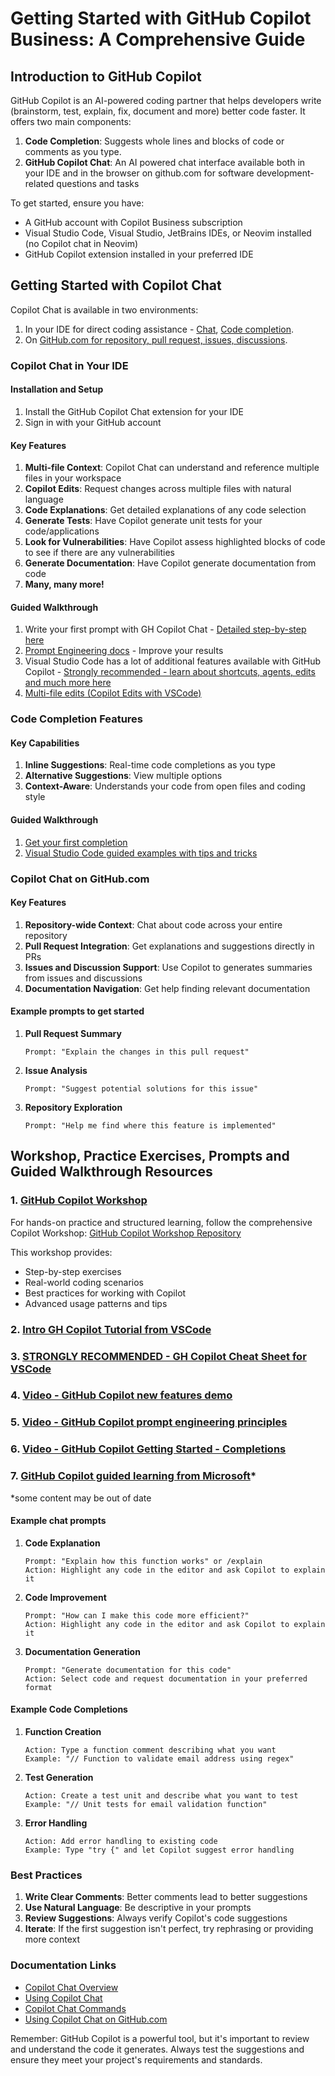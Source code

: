 # Getting Started with GitHub Copilot Business: A Comprehensive Guide

## Introduction to GitHub Copilot
GitHub Copilot is an AI-powered coding partner that helps developers write (brainstorm, test, explain, fix, document and more) better code faster. It offers two main components:

1. **Code Completion**: Suggests whole lines and blocks of code or comments as you type. 
2. **GitHub Copilot Chat**: An AI powered chat interface available both in your IDE and in the browser on github.com for software development-related questions and tasks

To get started, ensure you have:
- A GitHub account with Copilot Business subscription
- Visual Studio Code, Visual Studio, JetBrains IDEs, or Neovim installed (no Copilot chat in Neovim)
- GitHub Copilot extension installed in your preferred IDE

## Getting Started with Copilot Chat

Copilot Chat is available in two environments:
1. In your IDE for direct coding assistance - [Chat](https://docs.github.com/en/enterprise-cloud@latest/copilot/using-github-copilot/asking-github-copilot-questions-in-your-ide), [Code completion](https://docs.github.com/en/enterprise-cloud@latest/copilot/using-github-copilot/getting-code-suggestions-in-your-ide-with-github-copilot).
2. On [GitHub.com for repository, pull request, issues, discussions](https://docs.github.com/en/enterprise-cloud@latest/copilot/using-github-copilot/asking-github-copilot-questions-in-github).

### Copilot Chat in Your IDE

#### Installation and Setup
1. Install the GitHub Copilot Chat extension for your IDE
2. Sign in with your GitHub account

#### Key Features
1. **Multi-file Context**: Copilot Chat can understand and reference multiple files in your workspace
2. **Copilot Edits**: Request changes across multiple files with natural language
3. **Code Explanations**: Get detailed explanations of any code selection
4. **Generate Tests**: Have Copilot generate unit tests for your code/applications
5. **Look for Vulnerabilities**: Have Copilot assess highlighted blocks of code to see if there are any vulnerabilities
6. **Generate Documentation**: Have Copilot generate documentation from code
7. **Many, many more!**

#### Guided Walkthrough
1. Write your first prompt with GH Copilot Chat - [Detailed step-by-step here](https://docs.github.com/en/enterprise-cloud@latest/copilot/using-github-copilot/asking-github-copilot-questions-in-your-ide#submitting-prompts)
2. [Prompt Engineering docs](https://docs.github.com/en/enterprise-cloud@latest/copilot/using-github-copilot/prompt-engineering-for-github-copilot) - Improve your results
3. Visual Studio Code has a lot of additional features available with GitHub Copilot - [Strongly recommended - learn about shortcuts, agents, edits and much more here](https://code.visualstudio.com/docs/copilot/getting-started-chat#_get-your-first-copilot-chat-conversation)
4. [Multi-file edits (Copilot Edits with VSCode)](https://code.visualstudio.com/docs/copilot/copilot-edits) 

### Code Completion Features

#### Key Capabilities
1. **Inline Suggestions**: Real-time code completions as you type
2. **Alternative Suggestions**: View multiple options
3. **Context-Aware**: Understands your code from open files and coding style

#### Guided Walkthrough
1. [Get your first completion](https://docs.github.com/en/enterprise-cloud@latest/copilot/using-github-copilot/getting-code-suggestions-in-your-ide-with-github-copilot#getting-code-suggestions-2)
2. [Visual Studio Code guided examples with tips and tricks](https://code.visualstudio.com/docs/copilot/ai-powered-suggestions#_inline-suggestions)

### Copilot Chat on GitHub.com

#### Key Features
1. **Repository-wide Context**: Chat about code across your entire repository
2. **Pull Request Integration**: Get explanations and suggestions directly in PRs
3. **Issues and Discussion Support**: Use Copilot to generates summaries from issues and discussions
4. **Documentation Navigation**: Get help finding relevant documentation

#### Example prompts to get started
1. **Pull Request Summary**
   ```
   Prompt: "Explain the changes in this pull request"
   ```

2. **Issue Analysis**
   ```
   Prompt: "Suggest potential solutions for this issue"
   ```

3. **Repository Exploration**
   ```
   Prompt: "Help me find where this feature is implemented"
   ```

## Workshop, Practice Exercises, Prompts and Guided Walkthrough Resources

### 1. [GitHub Copilot Workshop](https://github.com/maxmash1/copilot-workshop)
For hands-on practice and structured learning, follow the comprehensive Copilot Workshop:
[GitHub Copilot Workshop Repository](https://github.com/maxmash1/copilot-workshop)

This workshop provides:
- Step-by-step exercises
- Real-world coding scenarios
- Best practices for working with Copilot
- Advanced usage patterns and tips

### 2. [Intro GH Copilot Tutorial from VSCode](https://code.visualstudio.com/docs/copilot/getting-started-chat)
### 3. [STRONGLY RECOMMENDED - GH Copilot Cheat Sheet for VSCode](https://code.visualstudio.com/docs/copilot/copilot-vscode-features)
### 4. [Video - GitHub Copilot new features demo](https://youtu.be/NvWl-bZTDKw?si=w4OdY8PiCpjr8fd5)
### 5. [Video - GitHub Copilot prompt engineering principles](https://youtu.be/hh1nOX14TyY?si=KLYmWLn4ebHfF00x)
### 6. [Video - GitHub Copilot Getting Started - Completions](https://youtu.be/dhfTaSGYQ4o?si=NkKzXTgFZnLeAKsj)
### 7. [GitHub Copilot guided learning from Microsoft](https://learn.microsoft.com/en-us/training/browse/?terms=Github%20Copilot)*
*some content may be out of date


#### Example chat prompts
1. **Code Explanation**
   ```
   Prompt: "Explain how this function works" or /explain
   Action: Highlight any code in the editor and ask Copilot to explain it
   ```

2. **Code Improvement**
   ```
   Prompt: "How can I make this code more efficient?"
   Action: Highlight any code in the editor and ask Copilot to explain it
   ```

3. **Documentation Generation**
   ```
   Prompt: "Generate documentation for this code"
   Action: Select code and request documentation in your preferred format
   ```

#### Example Code Completions
1. **Function Creation**
   ```
   Action: Type a function comment describing what you want
   Example: "// Function to validate email address using regex"
   ```

2. **Test Generation**
   ```
   Action: Create a test unit and describe what you want to test
   Example: "// Unit tests for email validation function"
   ```

3. **Error Handling**
   ```
   Action: Add error handling to existing code
   Example: Type "try {" and let Copilot suggest error handling
   ```

### Best Practices
1. **Write Clear Comments**: Better comments lead to better suggestions
2. **Use Natural Language**: Be descriptive in your prompts
3. **Review Suggestions**: Always verify Copilot's code suggestions
4. **Iterate**: If the first suggestion isn't perfect, try rephrasing or providing more context

### Documentation Links
- [Copilot Chat Overview](https://docs.github.com/en/copilot/github-copilot-chat/about-github-copilot-chat)
- [Using Copilot Chat](https://docs.github.com/en/copilot/github-copilot-chat/using-github-copilot-chat)
- [Copilot Chat Commands](https://docs.github.com/en/copilot/github-copilot-chat/using-github-copilot-chat-in-your-ide)
- [Using Copilot Chat on GitHub.com](https://docs.github.com/en/copilot/github-copilot-chat/using-github-copilot-chat-on-githubcom)

Remember: GitHub Copilot is a powerful tool, but it's important to review and understand the code it generates. Always test the suggestions and ensure they meet your project's requirements and standards.
